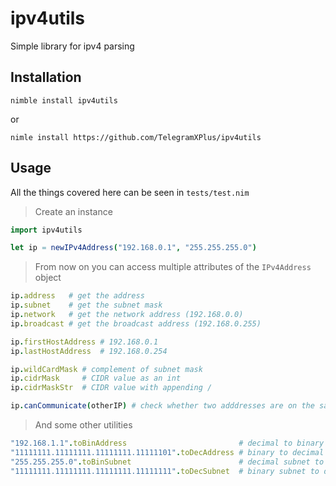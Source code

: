 # ipv4utils

Simple library for ipv4 parsing

## Installation

```
nimble install ipv4utils
```

or

```
nimle install https://github.com/TelegramXPlus/ipv4utils
```

## Usage

All the things covered here can be seen in `tests/test.nim`

> Create an instance

```nim
import ipv4utils

let ip = newIPv4Address("192.168.0.1", "255.255.255.0")
```

> From now on you can access multiple attributes of the `IPv4Address` object

```nim
ip.address   # get the address
ip.subnet    # get the subnet mask
ip.network   # get the network address (192.168.0.0)
ip.broadcast # get the broadcast address (192.168.0.255)

ip.firstHostAddress # 192.168.0.1
ip.lastHostAddress  # 192.168.0.254

ip.wildCardMask # complement of subnet mask
ip.cidrMask     # CIDR value as an int
ip.cidrMaskStr  # CIDR value with appending /

ip.canCommunicate(otherIP) # check whether two adddresses are on the same network
```

> And some other utilities

```nim
"192.168.1.1".toBinAddress                         # decimal to binary
"11111111.11111111.11111111.11111101".toDecAddress # binary to decimal
"255.255.255.0".toBinSubnet                        # decimal subnet to binary subnet
"11111111.11111111.11111111.11111111".toDecSubnet  # binary subnet to decimal subnet
```
